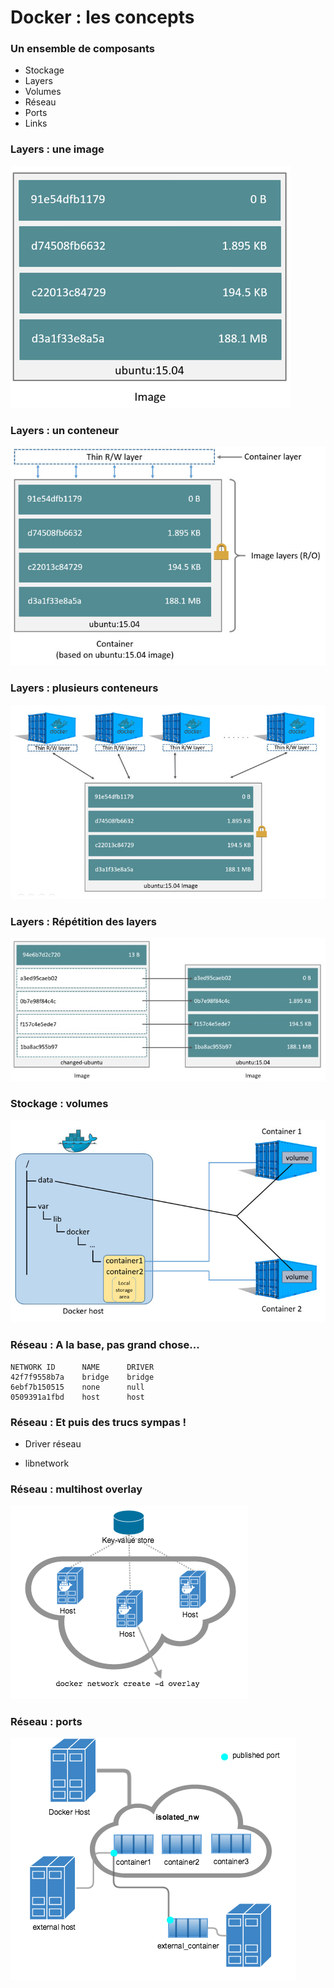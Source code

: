 # Docker : les concepts

### Un ensemble de composants

- Stockage
- Layers
- Volumes
- Réseau
- Ports
- Links

### Layers : une image

![](images/docker/image-layers.jpg)

### Layers : un conteneur

![Une conteneur = une image + un layer r/w](images/docker/container-layers.jpg)

### Layers : plusieurs conteneurs

![Une image, plusieurs conteneurs](images/docker/sharing-layers.jpg)

### Layers : Répétition des layers

![Les layers sont indépendants de l'image](images/docker/saving-space.jpg)

### Stockage : volumes

![Un volume monté sur deux conteneurs](images/docker/shared-volume.jpg)

### Réseau : A la base, pas grand chose...

```
NETWORK ID      NAME      DRIVER
42f7f9558b7a    bridge    bridge
6ebf7b150515    none      null
0509391a1fbd    host      host
```

### Réseau : Et puis des trucs sympas !

- Driver réseau

- libnetwork

### Réseau : multihost overlay

![](images/docker/overlay_network.png)

### Réseau : ports

![](images/docker/network_access.png)

